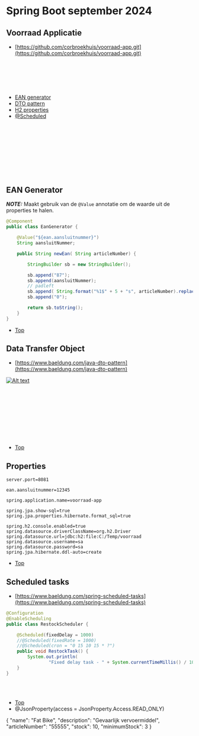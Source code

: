 # Spring Boot september 2024

## Voorraad Applicatie
* [https://github.com/corbroekhuis/voorraad-app.git](https://github.com/corbroekhuis/voorraad-app.git)

<br/><br/>
<br/><br/>

#### <a id="top"></a>

* [EAN generator](#ean)
* [DTO pattern](#dto)
* [H2 properties](#properties)
* [@Scheduled](#scheduled)

<br/><br/>
<br/><br/>
<br/><br/>
<br/><br/>

## <a id="ean"></a>EAN Generator
**_NOTE:_**  Maakt gebruik van de `@Value` annotatie om de waarde uit de properties te halen.
```java
@Component
public class EanGenerator {

    @Value("${ean.aansluitnummer}")
    String aansluitNummer;

    public String newEan( String articleNumber) {

        StringBuilder sb = new StringBuilder();

        sb.append("87");
        sb.append(aansluitNummer);
        // padleft
        sb.append( String.format("%1$" + 5 + "s", articleNumber).replace(' ', '0'));
        sb.append("0");

        return sb.toString();
    }
}
```

* [Top](#top)

## <a id="dto"></a>Data Transfer Object

* [https://www.baeldung.com/java-dto-pattern](https://www.baeldung.com/java-dto-pattern)

[![Alt text](https://www.baeldung.com/wp-content/uploads/2021/08/layers-4.svg)](## "Where did the image go..")


<br/><br/>
<br/><br/>
<br/><br/>
<br/><br/>

* [Top](#top)

## <a id="properties"></a>Properties

```properties
server.port=8081

ean.aansluitnummer=12345

spring.application.name=voorraad-app

spring.jpa.show-sql=true
spring.jpa.properties.hibernate.format_sql=true

spring.h2.console.enabled=true
spring.datasource.driverClassName=org.h2.Driver
spring.datasource.url=jdbc:h2:file:C:/Temp/voorraad
spring.datasource.username=sa
spring.datasource.password=sa
spring.jpa.hibernate.ddl-auto=create
```

* [Top](#top)

## <a id="scheduled"></a>Scheduled tasks
* [https://www.baeldung.com/spring-scheduled-tasks](https://www.baeldung.com/spring-scheduled-tasks)

```java
@Configuration
@EnableScheduling
public class RestockScheduler {

    @Scheduled(fixedDelay = 1000)
    //@Scheduled(fixedRate = 1000)
    //@Scheduled(cron = "0 15 10 15 * ?")
    public void RestockTask() {
        System.out.println(
                "Fixed delay task - " + System.currentTimeMillis() / 1000);
    }
}
```

<br/><br/>

* [Top](#top)
* @JsonProperty(access = JsonProperty.Access.READ_ONLY)


{
"name": "Fat Bike",
"description": "Gevaarlijk vervoermiddel",
"articleNumber": "55555",
"stock": 10,
"minimumStock": 3
}


